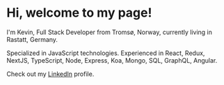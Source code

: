 # Hi, welcome to my page!

I'm Kevin, Full Stack Developer from Tromsø, Norway, currently living in Rastatt, Germany.

Specialized in JavaScript technologies. Experienced in React, Redux, NextJS, TypeScript, Node, Express, Koa, Mongo, SQL, GraphQL, Angular.

Check out my [LinkedIn](https://www.linkedin.com/in/kevin-ott-se/) profile.

<!--
**kelott/kelott** is a ✨ _special_ ✨ repository because its `README.md` (this file) appears on your GitHub profile.

Here are some ideas to get you started:

- 🔭 I’m currently working on ...
- 🌱 I’m currently learning ...
- 👯 I’m looking to collaborate on ...
- 🤔 I’m looking for help with ...
- 💬 Ask me about ...
- 📫 How to reach me: ...
- 😄 Pronouns: ...
- ⚡ Fun fact: ...
-->
